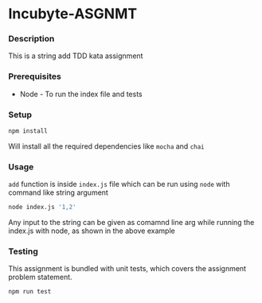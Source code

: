 # Incubyte-ASGNMT
### Description
This is a string add TDD kata assignment
### Prerequisites
- Node - To run the index file and tests
### Setup
```sh
npm install
```
Will install all the required dependencies like `mocha` and `chai`
### Usage
`add` function is inside `index.js` file which can be run using `node` with command like string argument
```sh
node index.js '1,2'
```
Any input to the string can be given as comamnd line arg while running the index.js with node, as shown in the above example
### Testing
This assignment is bundled with unit tests, which covers the assignment problem statement.
```sh
npm run test
```
